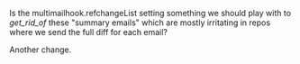 Is the multimailhook.refchangeList setting something we should play
with to _get_rid_of_ these "summary emails" which are mostly
irritating in repos where we send the full diff for each email?

Another change.
